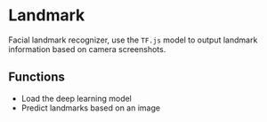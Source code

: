 # Landmark

Facial landmark recognizer, use the `TF.js` model to output landmark information based on camera screenshots.

## Functions

 - Load the deep learning model
 - Predict landmarks based on an image
